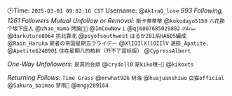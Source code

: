 🕒Time: `2025-03-01 09:02:16 CST`
Username: @`Ak1raQ_love`
*993 Following, 1261 Followers*
*Mutual Unfollow or Removal:*
`斯卡蒂蒂蒂` @`kokodayo5150`
`六花那个坂下庄人` @`zhao_mama`
`烤脑🏳️‍🌈` @`ImCowNow`
`i` @`qj6007685029802`
`𝒮𝒽𝒾𝓃ℯ` @`darkuture8964`
`拱北靠北` @`psyofsouthwest`
`はるか281系HA605編成` @`Rain_Haruka`
`屍者の帝国星期五フライデー` @`XlIOIlXllOIIlV`
`湛陨_Apatite.` @`Apatite6248901`
`住在星期八的柏树（开不了蓝标版）` @`CypressAlbert`

*One-Way Unfollowers:*
`是真的会烦` @`crydoll0`
`是kiko哦~🍥` @`kikoxts`

*Returning Follows:*
`Time Grass` @`mrwhat926`
`树海` @`huajuanshiwo`
`白猫official` @`Sakura_baimao`
`梦雨🍥` @`mngy289164`
